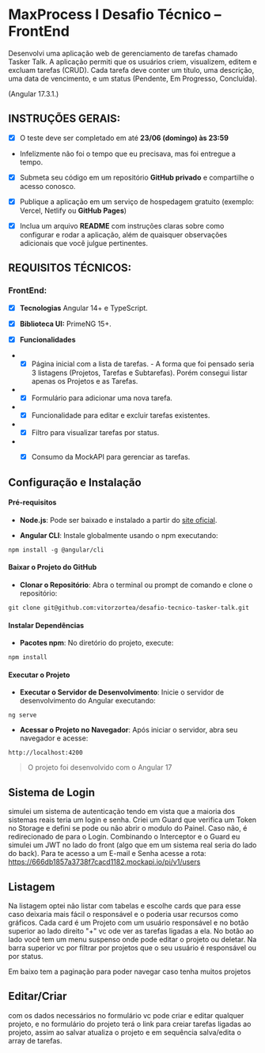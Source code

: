 
  

# MaxProcess l Desafio Técnico – FrontEnd

Desenvolvi uma aplicação web de gerenciamento de tarefas chamado Tasker Talk. A aplicação permiti que os usuários criem, visualizem, editem e excluam tarefas (CRUD). Cada tarefa deve conter um título, uma descrição, uma data de vencimento, e um status (Pendente, Em Progresso, Concluída).

(Angular 17.3.1.)

  

## INSTRUÇÕES GERAIS:

- [X] O teste deve ser completado em até **23/06 (domingo) às 23:59**
- Infelizmente não foi o tempo que eu precisava, mas foi entregue a tempo.

- [X] Submeta seu código em um repositório **GitHub privado** e compartilhe o acesso conosco.

- [X] Publique a aplicação em um serviço de hospedagem gratuito (exemplo: Vercel, Netlify ou **GitHub Pages**)

- [X] Inclua um arquivo **README** com instruções claras sobre como configurar e rodar a aplicação, além de quaisquer observações adicionais que você julgue pertinentes.

  

## REQUISITOS TÉCNICOS:

### FrontEnd:

- [X] **Tecnologias** Angular 14+ e TypeScript.

- [X] **Biblioteca UI:** PrimeNG 15+.

- [X] **Funcionalidades**

- - [X] Página inicial com a lista de tarefas.
		- A forma que foi pensado seria 3 listagens (Projetos, Tarefas e Subtarefas). Porém consegui listar apenas os Projetos e as Tarefas.

- - [X] Formulário para adicionar uma nova tarefa.

- - [X] Funcionalidade para editar e excluir tarefas existentes.

- - [X] Filtro para visualizar tarefas por status.

- - [X] Consumo da MockAPI para gerenciar as tarefas.

  

## Configuração e Instalação

#### Pré-requisitos

-  **Node.js**: Pode ser baixado e instalado a partir do [site oficial](https://nodejs.org/).

-  **Angular CLI**: Instale globalmente usando o npm executando:

`npm install -g @angular/cli`

  

#### Baixar o Projeto do GitHub

-  **Clonar o Repositório**: Abra o terminal ou prompt de comando e clone o repositório:

`git clone git@github.com:vitorzortea/desafio-tecnico-tasker-talk.git`

#### Instalar Dependências

-  **Pacotes npm**: No diretório do projeto, execute:

`npm install`

  

#### Executar o Projeto

-  **Executar o Servidor de Desenvolvimento**: Inicie o servidor de desenvolvimento do Angular executando:

`ng serve`

-  **Acessar o Projeto no Navegador**: Após iniciar o servidor, abra seu navegador e acesse:

`http://localhost:4200`

> O projeto foi desenvolvido com o Angular 17


## Sistema de Login
simulei um sistema de autenticação tendo em vista que a maioria dos sistemas reais teria um login e senha. Criei um Guard que verifica um Token no Storage e defini se pode ou não abrir o modulo do Painel. Caso não, é redirecionado de para o Login.
Combinando o Interceptor e o Guard eu simulei um JWT no lado do front (algo que em um sistema real seria do lado do back).
Para te acesso a um E-mail e Senha acesse a rota: https://666db1857a3738f7cacd1182.mockapi.io/pi/v1/users

## Listagem
Na listagem optei não listar com tabelas e escolhe cards que para esse caso deixaria mais fácil o responsável e o poderia usar recursos como gráficos. 
Cada card é um Projeto com um usuário responsável e no botão superior ao lado direito "+" vc ode ver as tarefas ligadas a ela.
No botão ao lado você tem um menu suspenso onde pode editar o projeto ou deletar.
Na barra superior vc por filtrar por projetos que o seu usuário é responsável ou por status.

Em baixo tem a paginação para poder navegar caso tenha muitos projetos

## Editar/Criar
com os dados necessários no formulário vc pode criar e editar qualquer projeto, e no formulário do projeto terá o link para creiar tarefas ligadas ao projeto, assim ao salvar atualiza o projeto e em sequência salva/edita o array de tarefas.